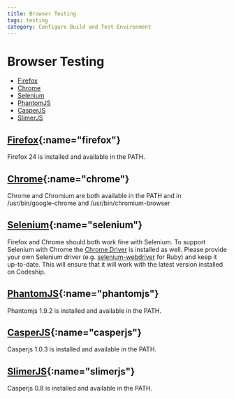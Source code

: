 ```yaml
---
title: Browser Testing
tags: testing
category: Configure Build and Test Environment
---
```


# Browser Testing

+ [Firefox](#firefox)
+ [Chrome](#chrome)
+ [Selenium](#selenium)
+ [PhantomJS](#phantomjs)
+ [CasperJS](#casperjs)
+ [SlimerJS](#slimerjs)

## [Firefox](#firefox){:name="firefox"}
Firefox 24 is installed and available in the PATH.

## [Chrome](#chrome){:name="chrome"}
Chrome and Chromium are both available in the PATH and in /usr/bin/google-chrome and /usr/bin/chromium-browser

## [Selenium](#selenium){:name="selenium"}
Firefox and Chrome should both work fine with Selenium. To support Selenium with Chrome the [Chrome Driver](https://code.google.com/p/selenium/wiki/ChromeDriver) is installed as well. Please provide your own Selenium driver (e.g. [selenium-webdriver](https://github.com/vertis/selenium-webdriver) for Ruby) and keep it up-to-date. This will ensure that it will work with the latest version installed on Codeship.

## [PhantomJS](#phantomjs){:name="phantomjs"}
Phantomjs 1.9.2 is installed and available in the PATH.

## [CasperJS](#casperjs){:name="casperjs"}
Casperjs 1.0.3 is installed and available in the PATH.

## [SlimerJS](#slimerjs){:name="slimerjs"}
 Casperjs 0.8 is installed and available in the PATH.
